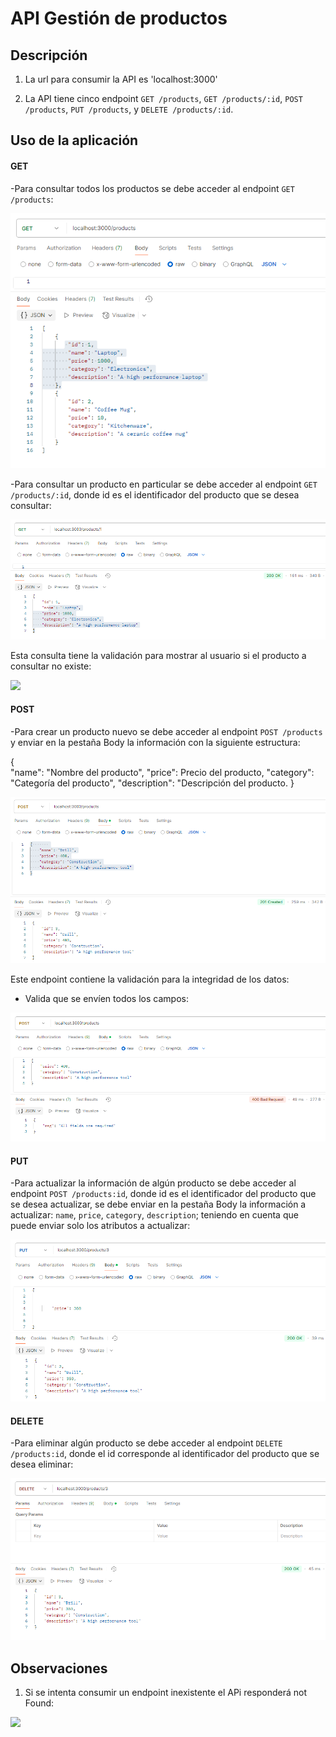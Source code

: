 # API Gestión de productos

## Descripción

1. La url para consumir la API es 'localhost:3000'

2. La API tiene cinco endpoint `GET /products`, `GET /products/:id`, `POST /products`, `PUT /products`, y  `DELETE /products/:id`.

## Uso de la aplicación

#### GET
-Para consultar todos los productos se debe acceder al endpoint `GET /products`:

![](./assets/getProducts.png)


-Para consultar un producto en particular se debe acceder al endpoint `GET /products/:id`, donde id es el identificador del producto que se desea consultar:

![](./assets/getProductsid.png)

Esta consulta tiene la validación para mostrar al usuario si el producto a consultar no existe:

![](./assets/isNotStudent.png)

#### POST
-Para crear un producto nuevo se debe acceder al endpoint `POST /products` y enviar en la pestaña Body la información con la siguiente estructura:

{    
    "name": "Nombre del producto",
    "price": Precio del producto,
    "category": "Categoría del producto",
    "description": "Descripción del producto.
}

![](./assets/postProducts.png)

Este endpoint contiene la validación para la integridad de los datos:
- Valida que se envíen todos los campos:

![](./assets/postProductsWrong.png)



#### PUT
-Para actualizar la información de algún producto se debe acceder al endpoint `POST /products:id`, donde id es el identificador del producto que se desea actualizar, se debe enviar en la pestaña Body la información a actualizar:  `name`, `price`, `category`, `description`; teniendo en cuenta que puede enviar solo los atributos a actualizar:

![](./assets/putProducts.png)


#### DELETE
-Para eliminar algún producto se debe acceder al endpoint `DELETE /products:id`, donde el id corresponde al identificador del producto que se desea eliminar:

![](./assets/deleteProducts.png)



## Observaciones

1. Si se intenta consumir un endpoint inexistente el APi responderá not Found:

![](./assets/error404.png)





